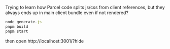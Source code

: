 Trying to learn how Parcel code splits js/css from client references,
but they always ends up in main client bundle even if not rendered?

```js
node generate.js
pnpm build
pnpm start
```

then open http://localhost:3001/?hide
